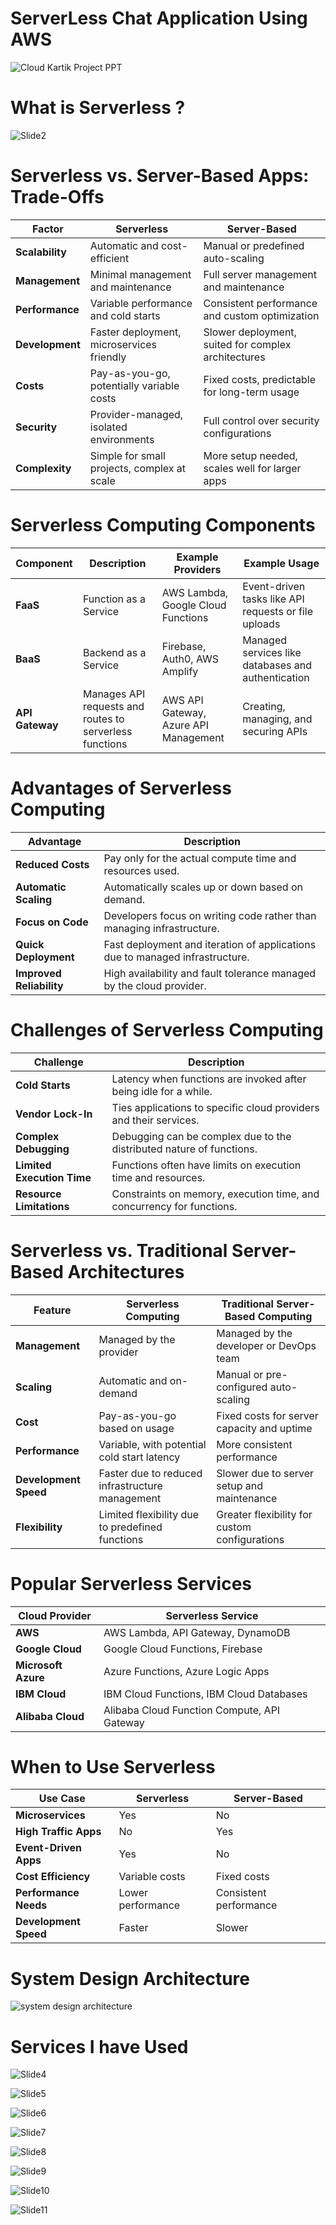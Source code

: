 # ServerLess Chat Application Using AWS
![Cloud Kartik Project PPT](https://github.com/user-attachments/assets/7626ba3a-6598-4507-9a3c-3a9a32449664)

# What is Serverless ? 
![Slide2](https://github.com/user-attachments/assets/d154795c-f7b1-4aa8-ade8-37ae4d1bdd1e)

# Serverless vs. Server-Based Apps: Trade-Offs
| Factor                  | Serverless                                      | Server-Based                                      |
|-------------------------|--------------------------------------------------|---------------------------------------------------|
| **Scalability**         | Automatic and cost-efficient                    | Manual or predefined auto-scaling                |
| **Management**          | Minimal management and maintenance              | Full server management and maintenance           |
| **Performance**         | Variable performance and cold starts            | Consistent performance and custom optimization   |
| **Development**        | Faster deployment, microservices friendly      | Slower deployment, suited for complex architectures |
| **Costs**                | Pay-as-you-go, potentially variable costs       | Fixed costs, predictable for long-term usage     |
| **Security**            | Provider-managed, isolated environments         | Full control over security configurations        |
| **Complexity**          | Simple for small projects, complex at scale     | More setup needed, scales well for larger apps   |

# Serverless Computing Components
| Component       | Description                                                    | Example Providers                  | Example Usage                                    |
|-----------------|----------------------------------------------------------------|-------------------------------------|--------------------------------------------------|
| **FaaS**         | Function as a Service                                        | AWS Lambda, Google Cloud Functions | Event-driven tasks like API requests or file uploads |
| **BaaS**         | Backend as a Service                                          | Firebase, Auth0, AWS Amplify        | Managed services like databases and authentication |
| **API Gateway**  | Manages API requests and routes to serverless functions       | AWS API Gateway, Azure API Management | Creating, managing, and securing APIs            |

# Advantages of Serverless Computing
| Advantage            | Description                                                                 |
|----------------------|-----------------------------------------------------------------------------|
| **Reduced Costs**    | Pay only for the actual compute time and resources used.                     |
| **Automatic Scaling** | Automatically scales up or down based on demand.                            |
| **Focus on Code**    | Developers focus on writing code rather than managing infrastructure.       |
| **Quick Deployment**| Fast deployment and iteration of applications due to managed infrastructure. |
| **Improved Reliability** | High availability and fault tolerance managed by the cloud provider.       |

# Challenges of Serverless Computing
| Challenge            | Description                                                                       |
|----------------------|-----------------------------------------------------------------------------------|
| **Cold Starts**      | Latency when functions are invoked after being idle for a while.                 |
| **Vendor Lock-In**   | Ties applications to specific cloud providers and their services.                |
| **Complex Debugging**| Debugging can be complex due to the distributed nature of functions.             |
| **Limited Execution Time** | Functions often have limits on execution time and resources.                      |
| **Resource Limitations** | Constraints on memory, execution time, and concurrency for functions.             |


# Serverless vs. Traditional Server-Based Architectures
| Feature                 | Serverless Computing                                 | Traditional Server-Based Computing                  |
|-------------------------|-------------------------------------------------------|-------------------------------------------------------|
| **Management**          | Managed by the provider                              | Managed by the developer or DevOps team               |
| **Scaling**             | Automatic and on-demand                             | Manual or pre-configured auto-scaling                |
| **Cost**                | Pay-as-you-go based on usage                         | Fixed costs for server capacity and uptime           |
| **Performance**        | Variable, with potential cold start latency         | More consistent performance                           |
| **Development Speed**  | Faster due to reduced infrastructure management      | Slower due to server setup and maintenance           |
| **Flexibility**        | Limited flexibility due to predefined functions      | Greater flexibility for custom configurations         |

# Popular Serverless Services
| Cloud Provider | Serverless Service             |
|----------------|---------------------------------|
| **AWS**         | AWS Lambda, API Gateway, DynamoDB |
| **Google Cloud**| Google Cloud Functions, Firebase |
| **Microsoft Azure** | Azure Functions, Azure Logic Apps |
| **IBM Cloud**   | IBM Cloud Functions, IBM Cloud Databases |
| **Alibaba Cloud** | Alibaba Cloud Function Compute, API Gateway |

# When to Use Serverless
| Use Case              | Serverless      | Server-Based        |
|-----------------------|------------------|---------------------|
| **Microservices**    | Yes              | No                  |
| **High Traffic Apps** | No               | Yes                 |
| **Event-Driven Apps** | Yes              | No                  |
| **Cost Efficiency**  | Variable costs   | Fixed costs         |
| **Performance Needs**| Lower performance | Consistent performance |
| **Development Speed**| Faster           | Slower              |

# System Design Architecture
![system design architecture](https://github.com/user-attachments/assets/53950a26-a809-4791-9679-f084ad78aa09)

# Services I have Used 
![Slide4](https://github.com/user-attachments/assets/9f2ccbc2-a976-4f0e-aefd-c6ddabedaceb)

![Slide5](https://github.com/user-attachments/assets/88e7c094-98b7-4744-88ee-9caec59287fb)

![Slide6](https://github.com/user-attachments/assets/b12e6b89-b3e5-4e3e-9cde-f506d180f48a)

![Slide7](https://github.com/user-attachments/assets/47920c43-1f96-4e36-9945-d168c4f71c98)

![Slide8](https://github.com/user-attachments/assets/1719a79d-3983-4097-89b7-159f15f2d18c)

![Slide9](https://github.com/user-attachments/assets/cbec2c3e-136c-461c-b006-b8642658db73)

![Slide10](https://github.com/user-attachments/assets/29163343-692d-480b-9c24-f62afa4defb0)

![Slide11](https://github.com/user-attachments/assets/0cc13274-349b-49af-bc04-53c982b54911)




